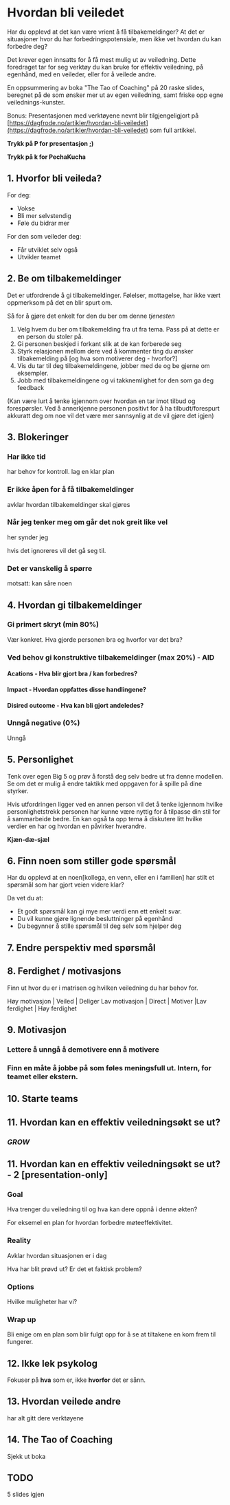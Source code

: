 <!--

- Hva er målet med det jeg skal kommunisere? - Du må gjøre innsatts selv for å få mest mulig ut av veiledning
- Hvem skal jeg kommunisere til? - nyoppstarta
- Hva vil jeg si for å oppnå målet? - sandwitch(hvorfor, konkrete verktøy, oppfordring)
- Gjør deg klar til å skrive - lag liste med tema og poenger
- Skriv
- Reflekter over tilbakemeldinger
-->

# Hvordan bli veiledet

Har du opplevd at det kan være vrient å få tilbakemeldinger? At det er situasjoner hvor du har forbedringspotensiale, men ikke vet hvordan du kan forbedre deg?

Det krever egen innsatts for å få mest mulig ut av veiledning. Dette foredraget tar for seg verktøy du kan bruke for effektiv veiledning, på egenhånd, med en veileder, eller for å veilede andre.

En oppsummering av boka "The Tao of Coaching" på 20 raske slides, beregnet på de som ønsker mer ut av egen veiledning, samt friske opp egne veilednings-kunster.

Bonus: Presentasjonen med verktøyene nevnt blir tilgjengeligjort på [https://dagfrode.no/artikler/hvordan-bli-veiledet](https://dagfrode.no/artikler/hvordan-bli-veiledet) som full artikkel.

**Trykk på P for presentasjon ;)**

**Trykk på k for PechaKucha**

<!---->

## 1. Hvorfor bli veileda?

For deg:

- Vokse
- Bli mer selvstendig
- Føle du bidrar mer

For den som veileder deg:

- Får utviklet selv også
- Utvikler teamet

<!---->

## 2. Be om tilbakemeldinger

Det er utfordrende å gi tilbakemeldinger. Følelser, mottagelse, har ikke vært oppmerksom på det en blir spurt om.

Så for å gjøre det enkelt for den du ber om denne _tjenesten_

1. Velg hvem du ber om tilbakemelding fra ut fra tema. Pass på at dette er en person du stoler på.
2. Gi personen beskjed i forkant slik at de kan forberede seg
3. Styrk relasjonen mellom dere ved å kommenter ting du ønsker tilbakemelding på [og hva som motiverer deg - hvorfor?]
4. Vis du tar til deg tilbakemeldingene, jobber med de og be gjerne om eksempler.
5. Jobb med tilbakemeldingene og vi takknemlighet for den som ga deg feedback

(Kan være lurt å tenke igjennom over hvordan en tar imot tilbud og forespørsler. Ved å annerkjenne personen positivt for å ha tilbudt/forespurt akkuratt deg om noe vil det være mer sannsynlig at de vil gjøre det igjen)

<!---->

## 3. Blokeringer

### Har ikke tid

har behov for kontroll. lag en klar plan

### Er ikke åpen for å få tilbakemeldinger

avklar hvordan tilbakemeldinger skal gjøres

### Når jeg tenker meg om går det nok greit like vel

her synder jeg

hvis det ignoreres vil det gå seg til.

### Det er vanskelig å spørre

motsatt: kan såre noen

<!---->

## 4. Hvordan gi tilbakemeldinger

### Gi primert skryt (min 80%)

Vær konkret. Hva gjorde personen bra og hvorfor var det bra?

### Ved behov gi konstruktive tilbakemeldinger (max 20%) - AID

#### **A**cations - Hva blir gjort bra / kan forbedres?

#### **I**mpact - Hvordan oppfattes disse handlingene?

#### **D**isired outcome - Hva kan bli gjort andeledes?

### Unngå negative (0%)

Unngå

<!---->

## 5. Personlighet

Tenk over egen Big 5 og prøv å forstå deg selv bedre ut fra denne modellen. Se om det er mulig å endre taktikk med oppgaven for å spille på dine styrker.

Hvis utfordringen ligger ved en annen person vil det å tenke igjennom hvilke personlighetstrekk personen har kunne være nyttig for å tilpasse din stil for å sammarbeide bedre. En kan også ta opp tema å diskutere litt hvilke verdier en har og hvordan en påvirker hverandre.

**Kjæn-dæ-sjæl**

<!---->

## 6. Finn noen som stiller gode spørsmål

Har du opplevd at en noen[kollega, en venn, eller en i familien] har stilt et spørsmål som har gjort veien videre klar?

Da vet du at:

- Et godt spørsmål kan gi mye mer verdi enn ett enkelt svar.
- Du vil kunne gjøre lignende besluttninger på egenhånd
- Du begynner å stille spørsmål til deg selv som hjelper deg

<!---->

## 7. Endre perspektiv med spørsmål

<!---->

## 8. Ferdighet / motivasjons

Finn ut hvor du er i matrisen og hvilken veiledning du har behov for.

Høy motivasjon | Veiled | Deliger
Lav motivasjon | Direct | Motiver
|Lav ferdighet | Høy ferdighet

<!---->

## 9. Motivasjon

### Lettere å unngå å demotivere enn å motivere

### Finn en måte å jobbe på som føles meningsfull ut. Intern, for teamet eller ekstern.

<!---->

## 10. Starte teams

<!---->

## 11. Hvordan kan en effektiv veiledningsøkt se ut?

### **_GROW_**

<!---->

## 11. Hvordan kan en effektiv veiledningsøkt se ut? - 2 [presentation-only]

### **G**oal

Hva trenger du veiledning til og hva kan dere oppnå i denne økten?

For eksemel en plan for hvordan forbedre møteeffektivitet.

### **R**eality

Avklar hvordan situasjonen er i dag

Hva har blit prøvd ut? Er det et faktisk problem?

### **O**ptions

Hvilke muligheter har vi?

### **W**rap up

Bli enige om en plan som blir fulgt opp for å se at tiltakene en kom frem til fungerer.

<!---->

## 12. Ikke lek psykolog

Fokuser på **hva** som er, ikke **hvorfor** det er sånn.

## 13. Hvordan veilede andre

har alt gitt dere verktøyene

## 14. The Tao of Coaching

Sjekk ut boka

## TODO

5 slides igjen
